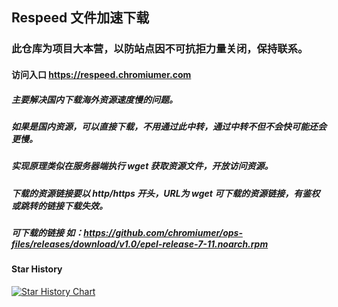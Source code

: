 ## Respeed 文件加速下载
### 此仓库为项目大本营，以防站点因不可抗拒力量关闭，保持联系。


#### 访问入口 https://respeed.chromiumer.com
##### 主要解决国内下载海外资源速度慢的问题。
##### 如果是国内资源，可以直接下载，不用通过此中转，通过中转不但不会快可能还会更慢。
##### 实现原理类似在服务器端执行 wget 获取资源文件，开放访问资源。
##### 下载的资源链接要以 http/https 开头，URL为 wget 可下载的资源链接，有鉴权或跳转的链接下载失效。
##### 可下载的链接 如：https://github.com/chromiumer/ops-files/releases/download/v1.0/epel-release-7-11.noarch.rpm

#### Star History
[![Star History Chart](https://api.star-history.com/svg?repos=chromiumer/respeed&type=Timeline)](https://star-history.com/#chromiumer/respeed&Timeline)

